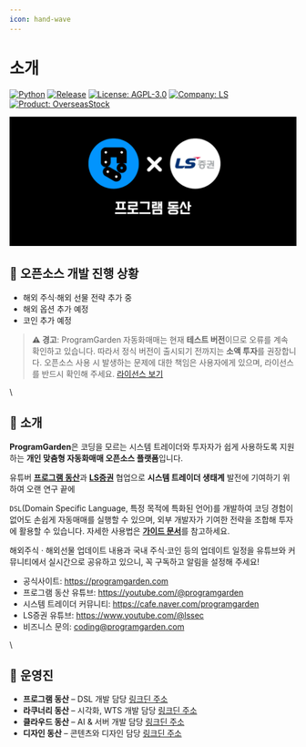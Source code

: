 ```yaml
---
icon: hand-wave
---
```


# 소개

[![Python](https://img.shields.io/badge/python-3.9%2B-blue?logo=python\&logoColor=white)](https://www.python.org/) [![Release](https://img.shields.io/github/v/tag/programgarden/programgarden?label=release\&sort=semver\&logo=github)](https://github.com/programgarden/programgarden/releases) [![License: AGPL-3.0](https://img.shields.io/badge/License-AGPL_3.0-blue.svg)](LICENSE/) [![Company: LS](https://img.shields.io/badge/%EC%A7%80%EC%9B%90%EB%90%98%EB%8A%94_%EC%A6%9D%EA%B6%8C%EC%82%AC-LS%EC%A6%9D%EA%B6%8C-008FC7.svg)](./) [![Product: OverseasStock](https://img.shields.io/badge/%EC%A7%80%EC%9B%90%EB%90%98%EB%8A%94_%EC%9E%90%EB%8F%99%EB%A7%A4%EB%A7%A4-%ED%95%B4%EC%99%B8%EC%A3%BC%EC%8B%9D,%ED%95%B4%EC%99%B8%EC%84%A0%EB%AC%BC-purple.svg)](./)

![programgarden 그리고 ls](docs/images/programgarden_ls.png)

## 👏 오픈소스 개발 진행 상황

* 해외 주식·해외 선물 전략 추가 중
* 해외 옵션 추가 예정
* 코인 추가 예정

> **⚠️ 경고**: ProgramGarden 자동화매매는 현재 **테스트 버전**이므로 오류를 계속 확인하고 있습니다. 따라서 정식 버전이 출시되기 전까지는 **소액 투자**를 권장합니다. 오픈소스 사용 시 발생하는 문제에 대한 책임은 사용자에게 있으며, 라이선스를 반드시 확인해 주세요. [라이선스 보기](https://github.com/programgarden/programgarden?tab=AGPL-3.0-1-ov-file#readme)

\


## 📌 소개

**ProgramGarden**은 코딩을 모르는 시스템 트레이더와 투자자가 쉽게 사용하도록 지원하는 **개인 맞춤형 자동화매매 오픈소스 플랫폼**입니다.

유튜버 [**프로그램 동산**](https://programgarden.com)과 [**LS증권**](https://ls-sec.co.kr) 협업으로 **시스템 트레이더 생태계** 발전에 기여하기 위하여 오랜 연구 끝에

`DSL`(Domain Specific Language, 특정 목적에 특화된 언어)를 개발하여 코딩 경험이 없어도 손쉽게 자동매매를 실행할 수 있으며, 외부 개발자가 기여한 전략을 조합해 투자에 활용할 수 있습니다. 자세한 사용법은 [**가이드 문서**](https://programgarden.gitbook.io/docs)를 참고하세요.

해외주식 · 해외선물 업데이트 내용과 국내 주식·코인 등의 업데이트 일정을 유튜브와 커뮤니티에서 실시간으로 공유하고 있으니, 꼭 구독하고 알림을 설정해 주세요!

* 공식사이트: https://programgarden.com
* 프로그램 동산 유튜브: https://youtube.com/@programgarden
* 시스템 트레이더 커뮤니티: https://cafe.naver.com/programgarden
* LS증권 유튜브: https://www.youtube.com/@lssec
* 비즈니스 문의: coding@programgarden.com

\


## 👥 운영진

* **프로그램 동산** – DSL 개발 담당 [링크딘 주소](https://www.linkedin.com/in/masterjyj/)
* **라쿠너리 동산** – 시각화, WTS 개발 담당 [링크딘 주소](https://www.linkedin.com/in/rakunary)
* **클라우드 동산** – AI & 서버 개발 담당 [링크딘 주소](https://www.linkedin.com/in/philip-sung-jae-cho/)
* **디자인 동산** – 콘텐츠와 디자인 담당 [링크딘 주소](https://www.linkedin.com/in/jina-jang-4561b717a/)
